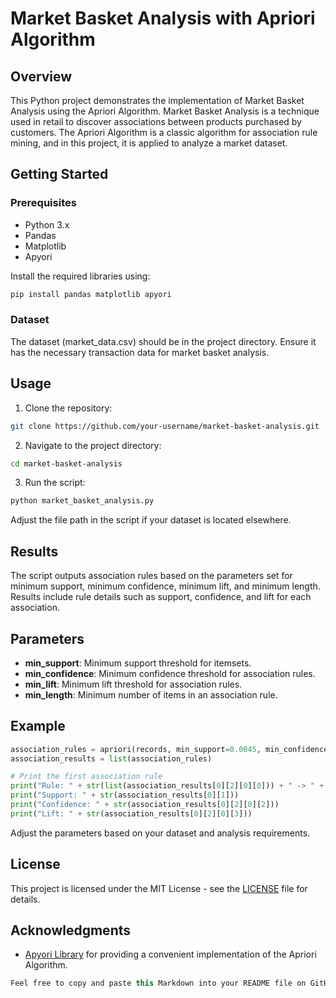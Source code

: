 # Market Basket Analysis with Apriori Algorithm

## Overview

This Python project demonstrates the implementation of Market Basket Analysis using the Apriori Algorithm. Market Basket Analysis is a technique used in retail to discover associations between products purchased by customers. The Apriori Algorithm is a classic algorithm for association rule mining, and in this project, it is applied to analyze a market dataset.

## Getting Started

### Prerequisites

- Python 3.x
- Pandas
- Matplotlib
- Apyori

Install the required libraries using:

```bash
pip install pandas matplotlib apyori
```


### Dataset

The dataset (market_data.csv) should be in the project directory. Ensure it has the necessary transaction data for market basket analysis.


## Usage

1. Clone the repository:

```bash
git clone https://github.com/your-username/market-basket-analysis.git
```

2. Navigate to the project directory:

```bash
cd market-basket-analysis
```


3. Run the script:

```bash
python market_basket_analysis.py
```
Adjust the file path in the script if your dataset is located elsewhere.


## Results

The script outputs association rules based on the parameters set for minimum support, minimum confidence, minimum lift, and minimum length. Results include rule details such as support, confidence, and lift for each association.

## Parameters

- **min_support**:  Minimum support threshold for itemsets.
- **min_confidence**: Minimum confidence threshold for association rules.
- **min_lift**: Minimum lift threshold for association rules.
- **min_length**: Minimum number of items in an association rule.


## Example

```python
association_rules = apriori(records, min_support=0.0045, min_confidence=0.2, min_lift=3, min_length=2)
association_results = list(association_rules)

# Print the first association rule
print("Rule: " + str(list(association_results[0][2][0][0])) + " -> " + str(list(association_results[0][2][0][1])))
print("Support: " + str(association_results[0][1]))
print("Confidence: " + str(association_results[0][2][0][2]))
print("Lift: " + str(association_results[0][2][0][3]))
```
Adjust the parameters based on your dataset and analysis requirements.

## License
This project is licensed under the MIT License - see the [LICENSE](LICENSE) file for details.

## Acknowledgments
- [Apyori Library](https://github.com/ymoch/apyori) for providing a convenient implementation of the Apriori Algorithm.
```csharp
Feel free to copy and paste this Markdown into your README file on GitHub, and customize it further based on your specific project details.
```



